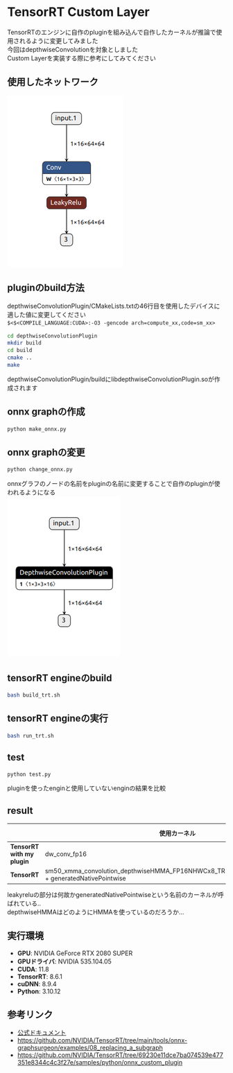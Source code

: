 # TensorRT Custom Layer
TensorRTのエンジンに自作のpluginを組み込んで自作したカーネルが推論で使用されるように変更してみました  
今回はdepthwiseConvolutionを対象としました  
Custom Layerを実装する際に参考にしてみてください

## 使用したネットワーク
![Alt text](image/make_onnx.png)

## pluginのbuild方法
depthwiseConvolutionPlugin/CMakeLists.txtの46行目を使用したデバイスに適した値に変更してください  
`$<$<COMPILE_LANGUAGE:CUDA>:-O3 -gencode arch=compute_xx,code=sm_xx>`

```bash
cd depthwiseConvolutionPlugin
mkdir build
cd build
cmake ..
make
```
depthwiseConvolutionPlugin/buildにlibdepthwiseConvolutionPlugin.soが作成されます

## onnx graphの作成
```bash
python make_onnx.py
```

## onnx graphの変更
```bash
python change_onnx.py
```
onnxグラフのノードの名前をpluginの名前に変更することで自作のpluginが使われるようになる  
![Alt text](image/change_onnx.png)

## tensorRT engineのbuild
```bash
bash build_trt.sh
```

## tensorRT engineの実行
```bash
bash run_trt.sh
```
## test
```bash
python test.py
```
pluginを使ったenginと使用していないenginの結果を比較

## result
|  | 使用カーネル | average time[us]  | tortal time[us]  |
| --- | --- | --- | --- |
| **TensorRT with my plugin**  | dw_conv_fp16  | 3.77  | 3.77  |
| **TensorRT** | sm50_xmma_convolution_depthwiseHMMA_FP16NHWCx8_TR3_TS3_STRIDEH1_STRIDEW1 + generatedNativePointwise | 3.50 + 2.66  | 6.16  |  

leakyreluの部分は何故かgeneratedNativePointwiseという名前のカーネルが呼ばれている..  
depthwiseHMMAはどのようにHMMAを使っているのだろうか...


## 実行環境
- **GPU**: NVIDIA GeForce RTX 2080 SUPER
- **GPUドライバ**: NVIDIA 535.104.05
- **CUDA**: 11.8
- **TensorRT**: 8.6.1
- **cuDNN**: 8.9.4
- **Python**: 3.10.12

## 参考リンク

- [公式ドキュメント](https://docs.nvidia.com/deeplearning/tensorrt/developer-guide/index.html#extending)
- https://github.com/NVIDIA/TensorRT/tree/main/tools/onnx-graphsurgeon/examples/08_replacing_a_subgraph
- https://github.com/NVIDIA/TensorRT/tree/69230e11dce7ba074539e477351e8344c4c3f27e/samples/python/onnx_custom_plugin